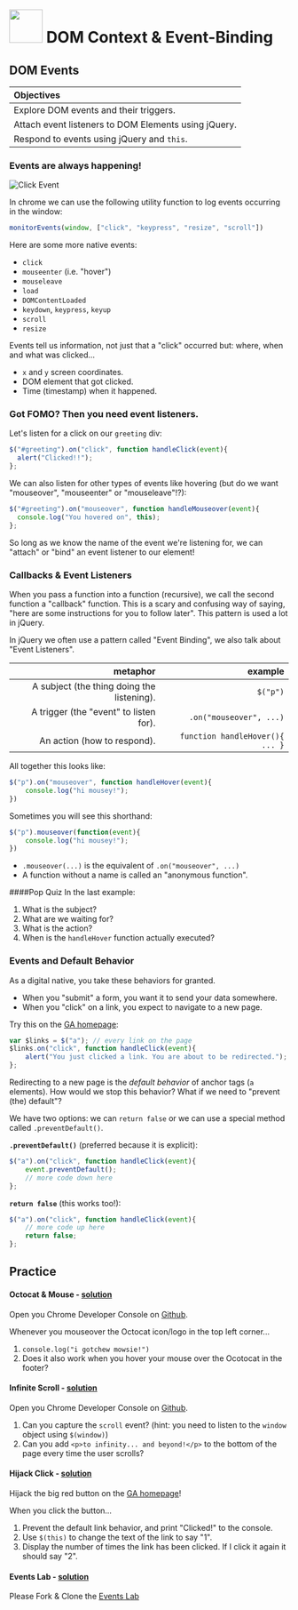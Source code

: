 # <img src="https://cloud.githubusercontent.com/assets/7833470/10423298/ea833a68-7079-11e5-84f8-0a925ab96893.png" width="60"> DOM Context & Event-Binding

## DOM Events

| Objectives |
| :---- |
| Explore DOM events and their triggers. |
| Attach event listeners to DOM Elements using jQuery. |
| Respond to events using jQuery and `this`. |

### Events are always happening!

![Click Event](http://www.createursoftware.net/Windows/XP/img/tous/gif/clicking.gif)

In chrome we can use the following utility function to log events occurring in the window:

```js
monitorEvents(window, ["click", "keypress", "resize", "scroll"])
``` 

Here are some more native events:

* `click`
* `mouseenter` (i.e. "hover")
* `mouseleave`
* `load`
* `DOMContentLoaded`
* `keydown`, `keypress`, `keyup`
* `scroll`
* `resize`

Events tell us information, not just that a "click" occurred but: where, when and what was clicked...

* `x` and `y` screen coordinates.
* DOM element that got clicked.
* Time (timestamp) when it happened.

### Got FOMO? Then you need event listeners.

Let's listen for a click on our `greeting` div:

```js
$("#greeting").on("click", function handleClick(event){
  alert("Clicked!!");
};
```

We can also listen for other types of events like hovering (but do we want "mouseover", "mouseenter" or "mouseleave"!?):

```js
$("#greeting").on("mouseover", function handleMouseover(event){
  console.log("You hovered on", this);
};

```

So long as we know the name of the event we're listening for, we can "attach" or "bind" an event listener to our element!

### Callbacks & Event Listeners

When you pass a function into a function (recursive), we call the second function a "callback" function. This is a scary and confusing way of saying, "here are some instructions for you to follow later". This pattern is used a lot in jQuery.

In jQuery we often use a pattern called "Event Binding", we also talk about "Event Listeners".

| metaphor                                      | example               |
|----------------------------------------------:|----------------------:|
| A subject (the thing doing the listening).    | `$("p")`              |
| A trigger (the "event" to listen for).        | `.on("mouseover", ...)`    |
| An action (how to respond).                   | `function handleHover(){ ... }`   |

All together this looks like:

```js
$("p").on("mouseover", function handleHover(event){
    console.log("hi mousey!");
})
```

Sometimes you will see this shorthand:

```js
$("p").mouseover(function(event){
    console.log("hi mousey!");
})
```

* `.mouseover(...)` is the equivalent of `.on("mouseover", ...)`
* A function without a name is called an "anonymous function".

####Pop Quiz
In the last example:

1. What is the subject?
1. What are we waiting for?
1. What is the action?
1. When is the `handleHover` function actually executed?

### Events and Default Behavior

As a digital native, you take these behaviors for granted.

* When you "submit" a form, you want it to send your data somewhere.
* When you "click" on a link, you expect to navigate to a new page.

Try this on the <a href="https://generalassemb.ly/" target="_blank">GA homepage</a>:

```js
var $links = $("a"); // every link on the page
$links.on("click", function handleClick(event){
    alert("You just clicked a link. You are about to be redirected.");
};
```

Redirecting to a new page is the *default behavior* of anchor tags (`a` elements). How would we stop this behavior? What if we need to "prevent (the) default"?

We have two options: we can `return false` or we can use a special method called `.preventDefault()`.

**`.preventDefault()`** (preferred because it is explicit):

```js
$("a").on("click", function handleClick(event){
    event.preventDefault();
    // more code down here
};
```

**`return false`** (this works too!):

```js
$("a").on("click", function handleClick(event){
    // more code up here
    return false;
};
```

## Practice

#### Octocat & Mouse - [solution](solutions.md)
Open you Chrome Developer Console on [Github](https://github.com/sf-wdi-25/notes).

Whenever you mouseover the Octocat icon/logo in the top left corner...

1. `console.log("i gotchew mowsie!")`
2. Does it also work when you hover your mouse over the Ocotocat in the footer?

#### Infinite Scroll - [solution](solutions.md)
Open you Chrome Developer Console on [Github](https://github.com/sf-wdi-25/notes).

1. Can you capture the `scroll` event? (hint: you need to listen to the `window` object using `$(window)`)
2. Can you add `<p>to infinity... and beyond!</p>` to the bottom of the page every time the user scrolls?

#### Hijack Click - [solution](solutions.md)
Hijack the big red button on the [GA homepage](https://generalassemb.ly/)!

When you click the button...

1. Prevent the default link behavior, and print "Clicked!" to the console.
2. Use `$(this)` to change the text of the link to say "1".
3. Display the number of times the link has been clicked. If I click it again it should say "2".

#### Events Lab - [solution](https://github.com/sf-wdi-25/events_lab/tree/solutions)
Please Fork & Clone the [Events Lab](https://github.com/sf-wdi-24/events_lab)
